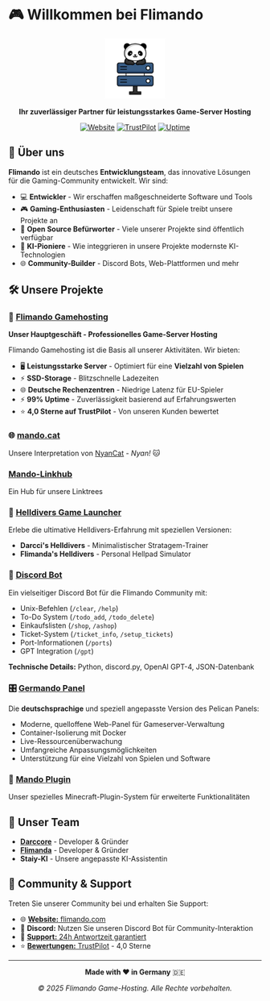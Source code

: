 # 🎮 Willkommen bei Flimando

<div align="center">

<img src="logo.png" alt="Flimando Logo" width="120" height="120">

  **Ihr zuverlässiger Partner für leistungsstarkes Game-Server Hosting**
  
  [![Website](https://img.shields.io/badge/Website-flimando.com-blue?style=for-the-badge)](https://flimando.com/)
  [![TrustPilot](https://img.shields.io/badge/TrustPilot-4.0★-green?style=for-the-badge)](https://de.trustpilot.com/review/flimando.com)
  [![Uptime](https://img.shields.io/badge/Uptime-99%25-brightgreen?style=for-the-badge)](https://flimando.com/)
  
</div>

## 🚀 Über uns

**Flimando** ist ein deutsches **Entwicklungsteam**, das innovative Lösungen für die Gaming-Community entwickelt. Wir sind:

- 💻 **Entwickler** - Wir erschaffen maßgeschneiderte Software und Tools
- 🎮 **Gaming-Enthusiasten** - Leidenschaft für Spiele treibt unsere Projekte an
- 🔧 **Open Source Befürworter** - Viele unserer Projekte sind öffentlich verfügbar
- 🤖 **KI-Pioniere** - Wie integgrieren in unsere Projekte modernste KI-Technologien
- 🌐 **Community-Builder** - Discord Bots, Web-Plattformen und mehr

## 🛠️ Unsere Projekte

### 🏢 [Flimando Gamehosting](https://flimando.com/)
**Unser Hauptgeschäft - Professionelles Game-Server Hosting**

Flimando Gamehosting ist die Basis all unserer Aktivitäten. Wir bieten:

- 🖥️ **Leistungsstarke Server** - Optimiert für eine **Vielzahl von Spielen**
- ⚡ **SSD-Storage** - Blitzschnelle Ladezeiten
- 🌐 **Deutsche Rechenzentren** - Niedrige Latenz für EU-Spieler
- ⚡ **99% Uptime** - Zuverlässigkeit basierend auf Erfahrungswerten
- ⭐ **4,0 Sterne auf TrustPilot** - Von unseren Kunden bewertet

### 🌐 [mando.cat](https://mando.cat/)
Unsere Interpretation von [NyanCat](https://nyan.cat/) - *Nyan!* 🐱

### [Mando-Linkhub](https://links.flimando.com/)
Ein Hub für unsere Linktrees

### 🎯 [Helldivers Game Launcher](https://helldivers.mando.cat/)
Erlebe die ultimative Helldivers-Erfahrung mit speziellen Versionen:
- **Darcci's Helldivers** - Minimalistischer Stratagem-Trainer
- **Flimanda's Helldivers** - Personal Hellpad Simulator

### 🤖 [Discord Bot](https://github.com/Flimando/bot)
Ein vielseitiger Discord Bot für die Flimando Community mit:
- Unix-Befehlen (`/clear`, `/help`)
- To-Do System (`/todo_add`, `/todo_delete`)
- Einkaufslisten (`/shop`, `/ashop`)
- Ticket-System (`/ticket_info`, `/setup_tickets`)
- Port-Informationen (`/ports`)
- GPT Integration (`/gpt`)

**Technische Details:** Python, discord.py, OpenAI GPT-4, JSON-Datenbank

### 🎛️ [Germando Panel](https://github.com/Flimando/germando-panel)
Die **deutschsprachige** und speziell angepasste Version des Pelican Panels:
- Moderne, quelloffene Web-Panel für Gameserver-Verwaltung
- Container-Isolierung mit Docker
- Live-Ressourcenüberwachung
- Umfangreiche Anpassungsmöglichkeiten
- Unterstützung für eine Vielzahl von Spielen und Software

### 🔌 [Mando Plugin](https://github.com/Flimando/mando-plugin)
Unser spezielles Minecraft-Plugin-System für erweiterte Funktionalitäten

## 👥 Unser Team

- **[Darccore](https://github.com/Darcci)** - Developer & Gründer
- **[Flimanda](https://github.com/Flimanda)** - Developer & Gründer
- **Staiy-KI** - Unsere angepasste KI-Assistentin

## 🤝 Community & Support

Treten Sie unserer Community bei und erhalten Sie Support:

- 🌐 [**Website:** flimando.com](https://flimando.com/)
- 💬 **Discord:** Nutzen Sie unseren Discord Bot für Community-Interaktion
- 📧 [**Support:** 24h Antwortzeit garantiert](mailto:support@flimando.com)
- ⭐ [**Bewertungen:** TrustPilot](https://flimando.com/) - 4,0 Sterne

---

<div align="center">
  
  **Made with ❤️ in Germany** 🇩🇪
  
  *© 2025 Flimando Game-Hosting. Alle Rechte vorbehalten.*
  
</div>

